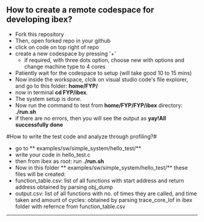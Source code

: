 How to create a remote codespace for developing ibex?
---
- Fork this repository
- Then, open forked repo in your github
- click on code on top right of repo
- create a new codespace by pressing '+'
    - if required, with three dots option, choose new with options and change machine type to 4 cores 
- Patiently wait for the codespace to setup (will take good 10 to 15 mins)
- Now inside the workspace, clcik on visual studio code's file explorer, and go to this folder: **home/FYP/**
- now in terminal **cd FYP/ibex**.
- The system setup is done.
- Now run the command to test from **home/FYP/FYP/ibex** directory: **./run.sh**
- if there are no errors, then you will see the output as **yay!All successfully done**

#How to write the test code and analyze through profiling?#
- go to ** examples/sw/simple_system/hello_test/**
- write your code in hello_test.c
- then from ibex as root: run **./run.sh**
- Now in this folder ** examples/sw/simple_system/hello_test/** these files will be created:
-   function_table.csv: list of all functions with start address and return address obtained by parsing obj_dump
-   output.csv: list of all functions with no. of times they are called, and time taken and amount of cycles: obtained by parsing trace_core_lof in ibex folder with refernce from function_table.csv

---

